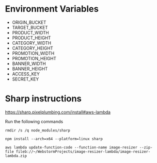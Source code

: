 # Environment Variables
- ORIGIN_BUCKET
- TARGET_BUCKET
- PRODUCT_WIDTH
- PRODUCT_HEIGHT
- CATEGORY_WIDTH
- CATEGORY_HEIGHT
- PROMOTION_WIDTH
- PROMOTION_HEIGHT
- BANNER_WIDTH
- BANNER_HEIGHT
- ACCESS_KEY
- SECRET_KEY

# Sharp instructions
https://sharp.pixelplumbing.com/install#aws-lambda

Run the following commands 

`rmdir /s /q node_modules/sharp`

`npm install --arch=x64 --platform=linux sharp`

`aws lambda update-function-code --function-name image-resizer --zip-file fileb://~/WebstormProjects/image-resizer-lambda/image-resizer-lambda.zip`